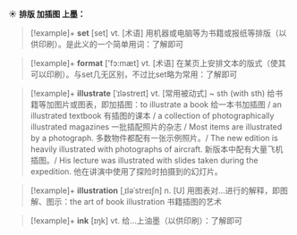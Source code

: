 ☀ <span class="category">**排版 加插图 上墨：**</span>
>[!example]+ <span class="vocabulary">**set**</span> [set] 
> <span class="definition">vt. [术语] 用机器或电脑等为书籍或报纸等排版（以供印刷）。是此义的一个简单用词：</span>了解即可

>[!example]+ <span class="vocabulary">**format**</span> ['fɔ:mæt] 
> <span class="definition">vt. [术语] 在某页上安排文本的版式（使其可以印刷）。与set几无区别，不过比set略为常用：</span>了解即可
           
>[!example]+ <span class="vocabulary">**illustrate**</span> [ˈɪləstreɪt]
> <span class="definition">vt. [常用被动式] ~ sth (with sth) 给书籍等加图片或图表，即加插图：</span>to illustrate a book 给一本书加插图 / an illustrated textbook 有插图的课本 / a collection of photographically illustrated magazines 一批插配照片的杂志 / Most items are illustrated by a photograph. 多数物件都配有一张示例照片。/ The new edition is heavily illustrated with photographs of aircraft. 新版本中配有大量飞机插图。/ His lecture was illustrated with slides taken during the expedition. 他在讲演中使用了探险时拍摄到的幻灯片。
           
>[!example]+ <span class="vocabulary">**illustration**</span> [ˌɪləˈstreɪʃn]
> <span class="definition">n. [U] 用图表对…进行的解释，即图解、图示：</span>the art of book illustration 书籍插图的艺术

>[!example]+ <span class="vocabulary">**ink**</span> [ɪŋk] 
> <span class="definition">vt. 给…上油墨（以供印刷）：</span>了解即可
